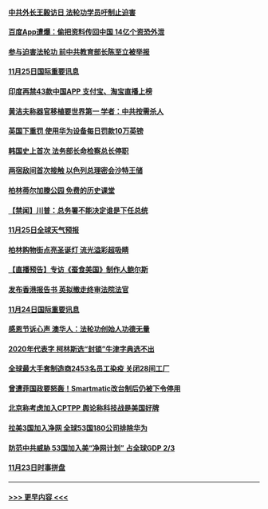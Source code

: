 #### [中共外长王毅访日 法轮功学员吁制止迫害](../pages/prog202/a102995245.md?t=11260051) 
#### [百度App遭爆：偷把资料传回中国 14亿个资恐外泄](../pages/prog202/a102995233.md?t=11260051) 
#### [参与迫害法轮功 前中共教育部长陈至立被举报](../pages/prog202/a102995216.md?t=11260051) 
#### [11月25日国际重要讯息](../pages/prog202/a102995101.md?t=11260051) 
#### [印度再禁43款中国APP 支付宝、淘宝直播上榜](../pages/prog202/a102995075.md?t=11260051) 
#### [黄洁夫称器官移植要世界第一  学者：中共按需杀人](../pages/prog202/a102994899.md?t=11260051) 
#### [英国下重罚 使用华为设备每日罚款10万英镑](../pages/prog202/a102994760.md?t=11260051) 
#### [韩国史上首次 法务部长命检察总长停职](../pages/prog202/a102994802.md?t=11260051) 
#### [两宿敌间首次接触 以色列总理密会沙特王储](../pages/prog202/a102994641.md?t=11260051) 
#### [柏林蒂尔加滕公园 免费的历史课堂](../pages/prog202/a102994632.md?t=11260051) 
#### [【禁闻】川普：总务署不能决定谁是下任总统](../pages/prog202/a102994596.md?t=11260051) 
#### [11月25日全球天气预报](../pages/prog202/a102994582.md?t=11260051) 
#### [柏林购物街点亮圣诞灯 流光溢彩超吸睛](../pages/prog202/a102994586.md?t=11260051) 
#### [【直播预告】专访《蚕食美国》制作人鲍尔斯](../pages/prog202/a102994645.md?t=11260051) 
#### [发布香港报告书 英拟撤走终审法院法官](../pages/prog202/a102994453.md?t=11260051) 
#### [11月24日国际重要讯息](../pages/prog202/a102994290.md?t=11260051) 
#### [感恩节诉心声 澳华人：法轮功创始人功德无量](../pages/prog202/a102994234.md?t=11260051) 
#### [2020年代表字 柯林斯选“封锁”牛津字典选不出](../pages/prog202/a102994160.md?t=11260051) 
#### [全球最大手套制造商2453名员工染疫 关闭28间工厂](../pages/prog202/a102993959.md?t=11260051) 
#### [曾遭菲国政要怒轰！Smartmatic改台制后仍被下令停用](../pages/prog202/a102994061.md?t=11260051) 
#### [北京称考虑加入CPTPP 舆论称科技战是美国好牌](../pages/prog202/a102993940.md?t=11260051) 
#### [拉美3国加入净网 全球53国180公司排除华为](../pages/prog202/a102993812.md?t=11260051) 
#### [防范中共威胁 53国加入美“净网计划” 占全球GDP 2/3](../pages/prog202/a102993834.md?t=11260051) 
#### [11月23日时事拼盘](../pages/prog202/a102993797.md?t=11260051) 

----
#### [ >>> 更早内容 <<< ](../indexes/prog202-earlier.md)
